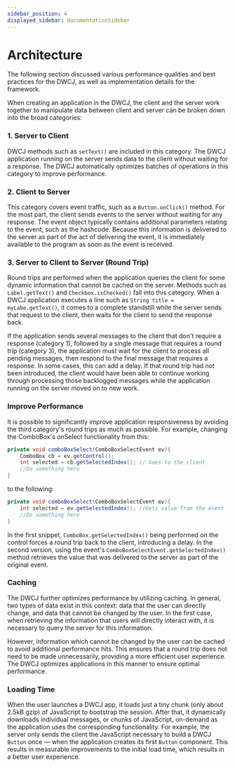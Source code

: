 ```yaml
---
sidebar_position: 4
displayed_sidebar: documentationSidebar
---
```


# Architecture

The following section discussed various performance qualities and best practices for the DWCJ, as well as implementation details for the framework.

When creating an application in the DWCJ, the client and the server work together to manipulate data between client and server can be broken down into the broad categories:

### 1. Server to Client

DWCJ methods such as `setText()` are included in this category. The DWCJ application running on the server sends data to the client without waiting for a response. The DWCJ automatically optimizes batches of operations in this category to improve performance.   

### 2. Client to Server

This category covers event traffic, such as a `Button.onClick()` method. For the most part, the client sends events to the server without waiting for any response. The event object typically contains additional parameters relating to the event, such as the hashcode. Because this information is delivered to the server as part of the act of delivering the event, it is immediately available to the program as soon as the event is received. 

### 3. Server to Client to Server (Round Trip)

Round trips are performed when the application queries the client for some dynamic information that cannot be cached on the server. Methods such as `Label.getText()` and `Checkbox.isChecked()` fall into this category. When a DWCJ application executes a line such as `String title = myLabe.getText()`, it comes to a complete standstill while the server sends that request to the client, then waits for the client to send the response back.

If the application sends several messages to the client that don't require a response (category 1), followed by a single message that requires a round trip (category 3), the application must wait for the client to process all pending messages, then respond to the final message that requires a response. In some cases, this can add a delay. If that round trip had not been introduced, the client would have been able to continue working through processing those backlogged messages while the application running on the server moved on to new work. 

### Improve Performance

It is possible to significantly improve application responsiveness by avoiding the third category's round trips as much as possible. For example, changing the ComboBox's onSelect functionality from this:

```java
private void comboBoxSelect(ComboBoxSelectEvent ev){
    ComboBox cb = ev.getControl();
    int selected = cb.getSelectedIndex(); // Goes to the client
    //Do something here
}
```

to the following:

```java
private void comboBoxSelect(ComboBoxSelectEvent ev){
    int selected = ev.getSelectedIndex(); //Gets value from the event
    //Do something here
}
```

In the first snippet, `ComboBox.getSelectedIndex()` being performed on the control forces a round trip back to the client, introducing a delay. In the second version, using the event's `ComboBoxSelectEvent.getSelectedIndex()` method retrieves the value that was delivered to the server as part of the original event.

### Caching

The DWCJ further optimizes performance by utilizing caching. In general, two types of data exist in this context: data that the user can directly change, and data that cannot be changed by the user. In the first case, when retrieving the information that users will directly interact with, it is necessary to query the server for this information. 

However, information which cannot be changed by the user can be cached to avoid additional performance hits. This ensures that a round trip does not need to be made unnecessarily, providing a more efficient user experience. The DWCJ optimizes applications in this manner to ensure optimal performance. 

### Loading Time 

When the user launches a DWCJ app, it loads
just a tiny chunk (only about 2.5kB gzip) of JavaScript to bootstrap the session.
After that, it dynamically downloads individual messages, or chunks of
JavaScript, on-demand as the application uses the corresponding
functionality. For example, the server only sends the client the JavaScript
necessary to build a DWCJ `Button` once — when the application creates its
first `Button` component. This results in measurable improvements to the initial
load time, which results in a better user experience.



